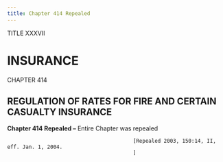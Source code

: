 ```yaml
---
title: Chapter 414 Repealed
---
```


TITLE XXXVII
                                             
INSURANCE
=============

CHAPTER 414
                                             
REGULATION OF RATES FOR FIRE AND CERTAIN CASUALTY INSURANCE
-----------------------------------------------------------

**Chapter 414 Repealed –** Entire Chapter was repealed


                                             [Repealed 2003, 150:14, II, eff. Jan. 1, 2004.
                                             ]
